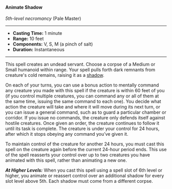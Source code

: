 #### Animate Shadow
*5th-level necromancy* (Pale Master)
___
- **Casting Time:** 1 minute
- **Range:** 10 feet
- **Components:** V, S, M (a pinch of salt)
- **Duration:** Instantaneous
---
This spell creates an undead servant. Choose a corpse of a Medium or Small humanoid within range. Your spell pulls forth dark remnants from creature's cold remains, raising it as a [shadow](/Creatures/Shadow.md). 

On each of your turns, you can use a bonus action to mentally command any creature you made with this spell if the creature is within 60 feet of you (if you control multiple creatures, you can command any or all of them at the same time, issuing the same command to each one). You decide what action the creature will take and where it will move during its next turn, or you can issue a general command, such as to guard a particular chamber or corridor. If you issue no commands, the creature only defends itself against hostile creatures. Once given an order, the creature continues to follow it until its task is complete. The creature is under your control for 24 hours, after which it stops obeying any command you’ve given it.

To maintain control of the creature for another 24 hours, you must cast this spell on the creature again before the current 24-hour period ends. This use of the spell reasserts your control over up to two creatures you have animated with this spell, rather than animating a new one.

***At Higher Levels:*** When you cast this spell using a spell slot of 6th level or higher, you animate or reassert control over an additional shadow for every slot level above 5th. Each shadow must come from a different corpse.
